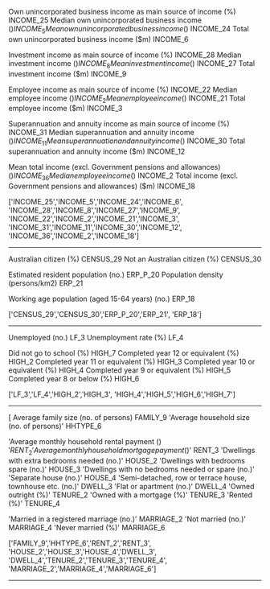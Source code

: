 Own unincorporated business income as main source of income (%)   INCOME_25
Median own unincorporated business income ($)  INCOME_5
Mean own unincorporated business income ($)  INCOME_24
Total own unincorporated business income ($m)  INCOME_6

Investment income as main source of income (%)  INCOME_28
Median investment income ($)  INCOME_8
Mean investment income ($)  INCOME_27
Total investment income ($m)  INCOME_9

Employee income as main source of income (%)  INCOME_22
Median employee income ($) INCOME_2
Mean employee income ($)  INCOME_21
Total employee income ($m)  INCOME_3

Superannuation and annuity income as main source of income (%)  INCOME_31
Median superannuation and annuity income ($)  INCOME_11
Mean superannuation and annuity income ($)  INCOME_30
Total superannuation and annuity income ($m)  INCOME_12

Mean total income (excl. Government pensions and allowances) ($)  INCOME_36
Median employee income ($)  INCOME_2
Total income (excl. Government pensions and allowances) ($m)  INCOME_18


['INCOME_25','INCOME_5','INCOME_24','INCOME_6',
                      'INCOME_28','INCOME_8','INCOME_27','INCOME_9',
                      'INCOME_22','INCOME_2','INCOME_21','INCOME_3',
                      'INCOME_31','INCOME_11','INCOME_30','INCOME_12',
                      'INCOME_36','INCOME_2','INCOME_18']


---------------------------------------------------------------------------------------------
Australian citizen (%)  CENSUS_29
Not an Australian citizen (%)   CENSUS_30

Estimated resident population (no.)  ERP_P_20
Population density (persons/km2)  ERP_21

Working age population (aged 15-64 years) (no.)  ERP_18


['CENSUS_29','CENSUS_30','ERP_P_20','ERP_21',
                      'ERP_18']


-----------------------------------------------------------------------------------------------
Unemployed (no.)  LF_3
Unemployment rate (%)  LF_4

Did not go to school (%)  HIGH_7
Completed year 12 or equivalent (%)  HIGH_2
Completed year 11 or equivalent (%)  HIGH_3
Completed year 10 or equivalent (%)  HIGH_4
Completed year 9 or equivalent (%)  HIGH_5
Completed year 8 or below (%)  HIGH_6

['LF_3','LF_4','HIGH_2','HIGH_3',
                      'HIGH_4','HIGH_5','HIGH_6','HIGH_7']


---------------------------------------------------------------------------------------------------
[
Average family size (no. of persons)  FAMILY_9
 'Average household size (no. of persons)'  HHTYPE_6


 'Average monthly household rental payment ($)'  RENT_2
 'Average monthly household mortgage payment ($)'  RENT_3
 'Dwellings with extra bedrooms needed (no.)'  HOUSE_2
 'Dwellings with bedrooms spare (no.)'  HOUSE_3
 'Dwellings with no bedrooms needed or spare (no.)' 'Separate house (no.)'  HOUSE_4
 'Semi-detached, row or terrace house, townhouse etc. (no.)'   DWELL_3
 'Flat or apartment (no.)'  DWELL_4
 'Owned outright (%)'  TENURE_2
 'Owned with a mortgage (%)'   TENURE_3
 'Rented (%)'  TENURE_4


 'Married in a registered marriage (no.)'  MARRIAGE_2
 'Not married (no.)'   MARRIAGE_4
 'Never married (%)'   MARRIAGE_6

['FAMILY_9','HHTYPE_6','RENT_2','RENT_3',
                      'HOUSE_2','HOUSE_3','HOUSE_4','DWELL_3',
                      'DWELL_4','TENURE_2','TENURE_3','TENURE_4',
                      'MARRIAGE_2','MARRIAGE_4','MARRIAGE_6']


----------------------------------------------------------------------------------------------------
